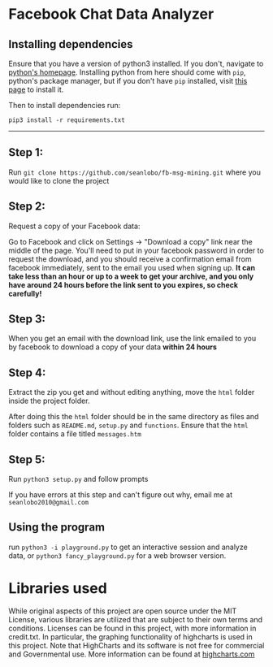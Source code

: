 # Facebook Chat Data Analyzer

## Installing dependencies

Ensure that you have a version of python3 installed. If you don't, navigate to [python's homepage](https://www.python.org/downloads/). Installing python from here should come with `pip`, python's package manager, but if you don't have `pip` installed, visit [this page](https://pip.pypa.io/en/stable/installing/) to install it.

Then to install dependencies run:

    pip3 install -r requirements.txt

---

## Step 1:

Run `git clone https://github.com/seanlobo/fb-msg-mining.git` where you would like to clone the project


## Step 2:

Request a copy of your Facebook data:

Go to Facebook and click on Settings -> "Download a copy" link near the middle of the page.
You'll need to put in your facebook password in order to request the download, and you should
receive a confirmation email from facebook immediately, sent to the email you used when signing up.
**It can take less than an hour or up to a week to get your archive, and you only have around 24 hours
before the link sent to you expires, so check carefully!**


## Step 3:

When you get an email with the download link, use the link emailed to you by facebook 
to download a copy of your data **within 24 hours**


## Step 4:

Extract the zip you get and without editing anything, move the `html` folder inside the project folder.

After doing this the `html` folder should be in the same directory as files and folders such as `README.md`, `setup.py` and `functions`. Ensure that the `html` folder contains a file titled `messages.htm`


## Step 5:

Run `python3 setup.py` and follow prompts

If you have errors at this step and can't figure out why, email me at `seanlobo2010@gmail.com`


## Using the program

run `python3 -i playground.py` to get an interactive session and analyze data, or `python3 fancy_playground.py` for a web browser version.

# Libraries used
While original aspects of this project are open source under the MIT License, various libraries are utilized that are subject to their own
terms and conditions. Licenses can be found in this project, with more information in credit.txt.
In particular, the graphing functionality of highcharts is used in this project.
Note that HighCharts and its software is not free for commercial and Governmental use. More information can be found at [highcharts.com](highcharts.com)
